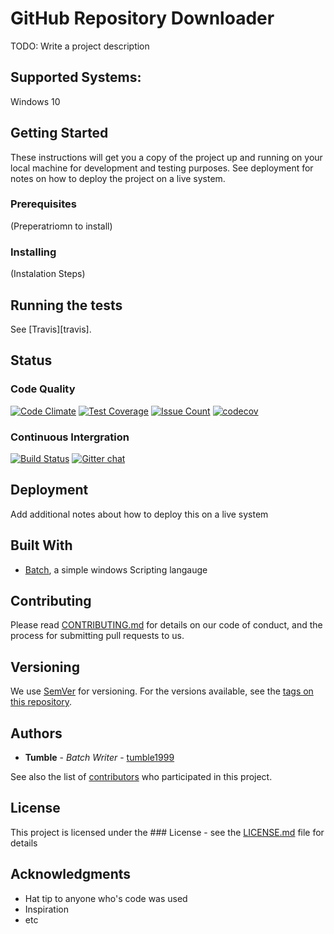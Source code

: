# GitHub Repository Downloader

TODO: Write a project description

## Supported Systems:
Windows 10

## Getting Started
These instructions will get you a copy of the project up and running on your local machine for development and testing purposes. See deployment for notes on how to deploy the project on a live system.

### Prerequisites
(Preperatriomn to install)

### Installing
(Instalation Steps)

## Running the tests
See [Travis][travis].

## Status
### Code Quality
[![Code Climate](https://codeclimate.com/github/tumble1999/batch-ghpm/badges/gpa.svg)](https://codeclimate.com/github/tumble1999/batch-ghpm)
[![Test Coverage](https://codeclimate.com/github/tumble1999/batch-ghpm/badges/coverage.svg)](https://codeclimate.com/github/tumble1999/batch-ghpm/coverage)
[![Issue Count](https://codeclimate.com/github/tumble1999/batch-ghpm/badges/issue_count.svg)](https://codeclimate.com/github/tumble1999/batch-ghpm)
[![codecov](https://codecov.io/gh/tumble1999/batch-ghpm/branch/master/graph/badge.svg)](https://codecov.io/gh/tumble1999/batch-ghpm)

### Continuous Intergration
[![Build Status](https://travis-ci.org/tumble1999/batch-ghpm.svg?branch=master)](https://travis-ci.org/tumble1999/batch-ghpm)
[![Gitter chat](https://badges.gitter.im/tumble1999/batch-ghpm.png)](https://gitter.im/tumble1999/batch-ghpm)

## Deployment
Add additional notes about how to deploy this on a live system

## Built With
* [Batch](http://noURL), a simple windows Scripting langauge

## Contributing
Please read [CONTRIBUTING.md](CONTRIBUTING.md) for details on our code of conduct, and the process for submitting pull requests to us.

## Versioning
We use [SemVer](http://semver.org/) for versioning. For the versions available, see the [tags on this repository](https://github.com/tumble1999/batch-ghpm/tags).

## Authors
* **Tumble** - *Batch Writer* - [tumble1999](https://github.com/tumble1999)

See also the list of [contributors](https://github.com/tumble1999/batch-ghpm/contributors) who participated in this project.

## License
This project is licensed under the ### License - see the [LICENSE.md](LICENSE.md) file for details

## Acknowledgments
* Hat tip to anyone who's code was used
* Inspiration
* etc
